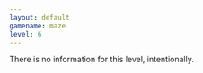 ```yaml
---
layout: default
gamename: maze
level: 6
---
```

There is no information for this level, intentionally.
